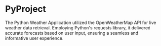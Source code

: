 # PyProject
The Python Weather Application utilized the OpenWeatherMap API for live weather data retrieval. Employing Python's requests library, it delivered accurate forecasts based on user input, ensuring a seamless and informative user experience.
